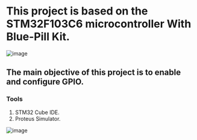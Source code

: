 # This project is based on the STM32F103C6 microcontroller With Blue-Pill Kit.
![image](https://github.com/Mo-Alsehli/Master_Embedded_Systems/assets/98949843/97095b6a-068b-45ac-b796-edf501e51a92)

## The main objective of this project is to enable and configure GPIO.

### Tools

1. STM32 Cube IDE.
2. Proteus Simulator.

![image](https://github.com/Mo-Alsehli/Master_Embedded_Systems/assets/98949843/9cff1884-f570-4c1d-8db8-72b1ce0fbf59)
